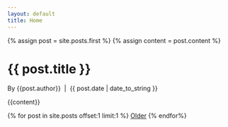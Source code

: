 ```yaml
---
layout: default
title: Home
---
```


<div class="blog-index">  
  {% assign post = site.posts.first %}
  {% assign content = post.content %}
    <h1 class="post-title">{{ post.title }}</h1>
  <div class="post-author">By {{post.author}}</h2>&nbsp;&nbsp;|&nbsp;&nbsp;{{ post.date | date_to_string }}</div>

  {{content}}

</div>

<div class="pagination">
{% for post in site.posts offset:1 limit:1 %}
	<a class="pagination-item older" href="{{ post.url | prepend: site.baseurl }}">Older</a>
{% endfor%}
</div>